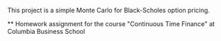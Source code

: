 This project is a simple Monte Carlo for Black-Scholes option pricing.

** Homework assignment for the course "Continuous Time Finance" at Columbia Business School
